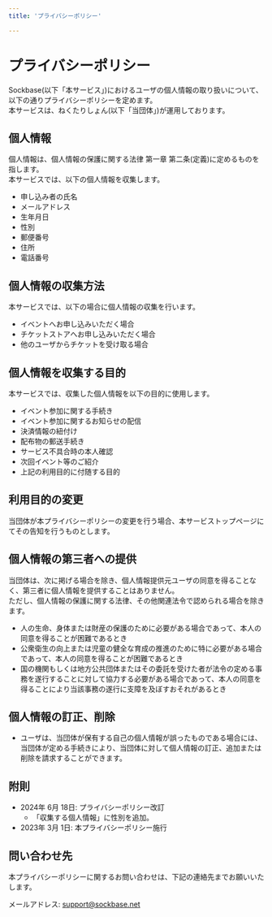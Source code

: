 ```yaml
---
title: 'プライバシーポリシー'

---
```


# プライバシーポリシー

Sockbase(以下「本サービス」)におけるユーザの個人情報の取り扱いについて、以下の通りプライバシーポリシーを定めます。  
本サービスは、ねくたりしょん(以下「当団体」)が運用しております。

## 個人情報

個人情報は、個人情報の保護に関する法律 第一章 第二条(定義)に定めるものを指します。  
本サービスでは、以下の個人情報を収集します。

- 申し込み者の氏名
- メールアドレス
- 生年月日
- 性別
- 郵便番号
- 住所
- 電話番号

## 個人情報の収集方法

本サービスでは、以下の場合に個人情報の収集を行います。

- イベントへお申し込みいただく場合
- チケットストアへお申し込みいただく場合
- 他のユーザからチケットを受け取る場合

## 個人情報を収集する目的

本サービスでは、収集した個人情報を以下の目的に使用します。

- イベント参加に関する手続き
- イベント参加に関するお知らせの配信
- 決済情報の紐付け
- 配布物の郵送手続き
- サービス不具合時の本人確認
- 次回イベント等のご紹介
- 上記の利用目的に付随する目的

## 利用目的の変更

当団体が本プライバシーポリシーの変更を行う場合、本サービストップページにてその告知を行うものとします。

## 個人情報の第三者への提供

当団体は、次に掲げる場合を除き、個人情報提供元ユーザの同意を得ることなく、第三者に個人情報を提供することはありません。  
ただし、個人情報の保護に関する法律、その他関連法令で認められる場合を除きます。

- 人の生命、身体または財産の保護のために必要がある場合であって、本人の同意を得ることが困難であるとき
- 公衆衛生の向上または児童の健全な育成の推進のために特に必要がある場合であって、本人の同意を得ることが困難であるとき
- 国の機関もしくは地方公共団体またはその委託を受けた者が法令の定める事務を遂行することに対して協力する必要がある場合であって、本人の同意を得ることにより当該事務の遂行に支障を及ぼすおそれがあるとき

## 個人情報の訂正、削除

- ユーザは、当団体が保有する自己の個人情報が誤ったものである場合には、当団体が定める手続きにより、当団体に対して個人情報の訂正、追加または削除を請求することができます。

## 附則

- 2024年 6月 18日: プライバシーポリシー改訂
  - 「収集する個人情報」に性別を追加。
- 2023年 3月 1日: 本プライバシーポリシー施行

## 問い合わせ先

本プライバシーポリシーに関するお問い合わせは、下記の連絡先までお願いいたします。

メールアドレス: [support@sockbase.net](mailto:support@sockbase.net)
